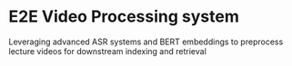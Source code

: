 # E2E Video Processing system
Leveraging advanced ASR systems and  BERT embeddings to preprocess lecture videos for downstream indexing and retrieval
